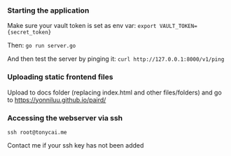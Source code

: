 ### Starting the application
Make sure your vault token is set as env var: `export VAULT_TOKEN={secret_token}`

Then: `go run server.go`

And then test the server by pinging it:
`curl http://127.0.0.1:8000/v1/ping`



### Uploading static frontend files
Upload to docs folder (replacing index.html and other files/folders) and go to https://yonniluu.github.io/paird/



### Accessing the webserver via ssh
`ssh root@tonycai.me`

Contact me if your ssh key has not been added
